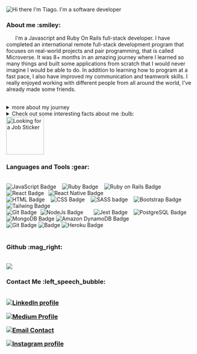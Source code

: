 <img src="assets/readme_cover.gif" alt="Hi there I'm Tiago. I'm a software developer">

<h3> About me :smiley:</h3>
<p>&nbsp;&nbsp;&nbsp;&nbsp;&nbsp;&nbsp;I'm a Javascript and Ruby On Rails full-stack developer. I have completed an international remote full-stack development program that focuses on real-world projects and pair programming, that is called Microverse. It was 8+ months in an amazing journey where I learned so many things and built some applications from scratch that I would never imagine I would be able to do. In addition to learning how to program at a fast pace, I also have improved my communication and teamwork skills. I really enjoyed working with different people from all around the world, I've already made some friends.</p>
<br>
<details>
  <summary>more about my journey </summary>
  <br>
  <p> &nbsp;&nbsp;&nbsp;&nbsp;&nbsp;&nbsp;
  At the end of my first month, in only 4 days I created a landing page with JavaScript, CSS, and HTML that fulfilled the design guidelines across many devices, and I’m very proud of it. <a href="https://tiagomarin.github.io/Eagle-English/">(here is the link to it)</a> <br> &nbsp;&nbsp;&nbsp;&nbsp;&nbsp;&nbsp;![looking-for-a-job-job](https://user-images.githubusercontent.com/99205303/228097621-b65e87e5-43ad-45e2-9cea-9766c4e68236.gif)

  Before that, I was working as a Coordinator of English teachers, which gave me experience with training and leading. I've always liked technology, and at some point I realized how fast people that work with tech develop themselves. That's when I decided I'd jump in this path. <br> &nbsp;&nbsp;&nbsp;&nbsp;&nbsp;&nbsp;
  I’m really looking forward to working with a strong tech team because I want to be involved with people who have a growth mindset like me. I am quite driven, and my long-term goal is to work as a lead developer in a large, multinational company and potentially serve as a CTO. As for today, I am looking for an opportunity to shine as an immediate contributor to a full-stack development team.
  </p>
 </details>


<details>
  <summary>Check out some interesting facts about me :bulb:</summary>
  <br>
  - :headphones: I love to listen to music and I'm quite eclectic. <br>
  - :surfer: Surfing is my passion. <br>
  - :handshake: I believe in the power of teamwork and collaboration. <br>
  - :earth_americas: I have lived in 4 different countries. <br>
  - :guitar: I play the guitar. <br>
  - :recycle: I always try to reduce my environmental footprint. <br>
  - :couple: I'm happily married, kids yet to come. <br>

</details>

<img alt="Looking for a Job Sticker" src="https://user-images.githubusercontent.com/99205303/228097653-8f1ffb8a-4043-4627-a79d-a7f7a9a46f69.gif" width="100" height="100" />

<!-- <img alt="Looking for a Job Sticker" src="https://user-images.githubusercontent.com/99205303/228098040-8f3f5e74-04a3-4e71-99b1-4de516659a38.gif" width="200" /> -->

<br>
<h3>Languages and Tools :gear: </h3>
<br>
  <div>
  <img alt="JavaScript Badge" src="https://img.shields.io/badge/javascript%20-%23323330.svg?&style=for-the-badge&logo=javascript&logoColor=%23F7DF1E"> &nbsp;&nbsp;
  <img alt="Ruby Badge" src="https://img.shields.io/badge/ruby-%23CC342D.svg?style=for-the-badge&logo=ruby&logoColor=white)"> &nbsp;&nbsp;
  <img alt="Ruby on Rails Badge" src="https://img.shields.io/badge/rails-%23CC0000.svg?style=for-the-badge&logo=ruby-on-rails&logoColor=white">&nbsp;&nbsp;
  <img alt="React Badge" src="https://img.shields.io/badge/React-20232A?style=for-the-badge&logo=react&logoColor=61DAFB">&nbsp;&nbsp;
  <img alt="React Native Badge" src="https://img.shields.io/badge/react_native-%2320232a.svg?style=for-the-badge&logo=react&logoColor=%2361DAFB">&nbsp;&nbsp;
</div>

<div>
  <img alt="HTML Badge" src="https://img.shields.io/badge/html5%20-%23E34F26.svg?&style=for-the-badge&logo=html5&logoColor=white"> &nbsp;&nbsp;
  <img alt="CSS Badge" src="https://img.shields.io/badge/css3%20-%231572B6.svg?&style=for-the-badge&logo=css3&logoColor=white"> &nbsp;&nbsp; 
  <img alt="SASS badge" src="https://img.shields.io/badge/Sass-CC6699?style=for-the-badge&logo=sass&logoColor=white"> &nbsp;&nbsp;
  <img alt="Bootstrap Badge" src="https://img.shields.io/badge/bootstrap%20-%23563D7C.svg?&style=for-the-badge&logo=bootstrap&logoColor=white"/> &nbsp;&nbsp;
  <img alt="Tailwing Badge" src="https://img.shields.io/badge/tailwindcss-%2338B2AC.svg?style=for-the-badge&logo=tailwind-css&logoColor=white)"/>&nbsp;&nbsp;
 </div>
 
<div>
  <img alt="NodeJs Badge" src="https://img.shields.io/badge/node.js%20-%2343853D.svg?&style=for-the-badge&logo=node.js&logoColor=white"/> &nbsp;&nbsp;
  <img alt="Git Badge" style="float: left; margin-right: 10px;"  src="https://img.shields.io/badge/GIT-E44C30?style=for-the-badge&logo=git&logoColor=white"/> &nbsp;&nbsp;
  <img alt="Jest Badge" src="https://img.shields.io/badge/Jest-C21325?style=for-the-badge&logo=jest&logoColor=white"/> &nbsp;&nbsp;
   <img alt="PostgreSQL Badge" src="https://img.shields.io/badge/postgres-%23316192.svg?style=for-the-badge&logo=postgresql&logoColor=white" />
  <img alt="MongoDB Badge" src="https://img.shields.io/badge/MongoDB-%234ea94b.svg?style=for-the-badge&logo=mongodb&logoColor=white" />
  <img alt="Amazon DynamoDB Badge" src="https://img.shields.io/badge/Amazon%20DynamoDB-4053D6?style=for-the-badge&logo=Amazon%20DynamoDB&logoColor=white" />
</div>

<div>
  <img alt="Git Badge" src="https://img.shields.io/badge/git-%23F05033.svg?style=for-the-badge&logo=git&logoColor=white" />
  <img alt=" Badge" src="https://img.shields.io/badge/github-%23121011.svg?style=for-the-badge&logo=github&logoColor=white" />
  <img alt="Heroku Badge" src="https://img.shields.io/badge/heroku-%23430098.svg?style=for-the-badge&logo=heroku&logoColor=white" />
</div>

<br>
<h3> Github :mag_right:</h3>
<br>
<img src="https://github-readme-stats.vercel.app/api?username=tiagomarin&show_icons=true&theme=nord">


<br>
<h3>Contact Me :left_speech_bubble:
<br>
<br>

<a href="https://www.linkedin.com/in/tiago-lelinski-marin/"><img alt="LinkedIn profile" src="https://img.shields.io/badge/LinkedIn-0077B5?style=for-the-badge&logo=linkedin&logoColor=white"></a> &nbsp;&nbsp;

<a href="https://medium.com/@tiago.lelinski"><img alt="Medium Profile" src="https://img.shields.io/badge/Medium-12100E?style=for-the-badge&logo=medium&logoColor=white"></a>&nbsp;&nbsp;

<!-- <a href="https://twitter.com/LelinskiMarin"><img alt="Twitter profile" src="https://img.shields.io/badge/Twitter-1DA1F2?style=for-the-badge&logo=twitter&logoColor=white"/></a> &nbsp;&nbsp; -->

<a href="mailto:tiago.lelinski@gmail.com"><img  alt="Email Contact" src="https://img.shields.io/badge/Gmail-D14836?style=for-the-badge&logo=gmail&logoColor=white"/></a> &nbsp;&nbsp;

<a href="https://www.instagram.com/tiagolelinski/"><img alt="Instagram profile" src="https://img.shields.io/badge/Instagram-E4405F?style=for-the-badge&logo=instagram&logoColor=white"/></a> &nbsp;&nbsp;
